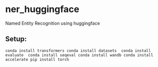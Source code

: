# ner_huggingface
Named Entity Recognition using huggingface 


## Setup:

`conda install transformers
conda install datasets 
conda install evaluate 
conda install seqeval
conda install wandb
conda install accelerate
pip install torch`
